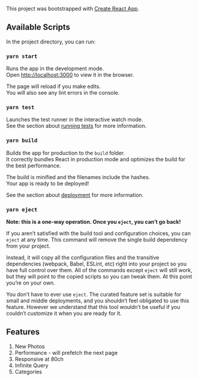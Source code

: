 This project was bootstrapped with
[Create React App](https://github.com/facebook/create-react-app).

## Available Scripts

In the project directory, you can run:

### `yarn start`

Runs the app in the development mode.<br /> Open
[http://localhost:3000](http://localhost:3000) to view it in the browser.

The page will reload if you make edits.<br /> You will also see any lint errors
in the console.

### `yarn test`

Launches the test runner in the interactive watch mode.<br /> See the section
about
[running tests](https://facebook.github.io/create-react-app/docs/running-tests)
for more information.

### `yarn build`

Builds the app for production to the `build` folder.<br /> It correctly bundles
React in production mode and optimizes the build for the best performance.

The build is minified and the filenames include the hashes.<br /> Your app is
ready to be deployed!

See the section about
[deployment](https://facebook.github.io/create-react-app/docs/deployment) for
more information.

### `yarn eject`

**Note: this is a one-way operation. Once you `eject`, you can’t go back!**

If you aren’t satisfied with the build tool and configuration choices, you can
`eject` at any time. This command will remove the single build dependency from
your project.

Instead, it will copy all the configuration files and the transitive
dependencies (webpack, Babel, ESLint, etc) right into your project so you have
full control over them. All of the commands except `eject` will still work, but
they will point to the copied scripts so you can tweak them. At this point
you’re on your own.

You don’t have to ever use `eject`. The curated feature set is suitable for
small and middle deployments, and you shouldn’t feel obligated to use this
feature. However we understand that this tool wouldn’t be useful if you couldn’t
customize it when you are ready for it.

## Features

1. New Photos
2. Performance - will prefetch the next page
3. Responsive at 80ch
4. Infinite Query
5. Categories
